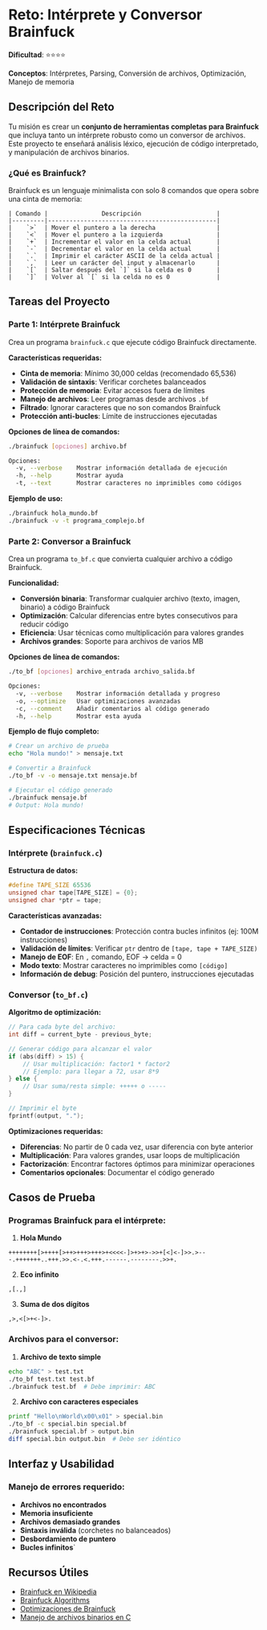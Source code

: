 #  Reto: Intérprete y Conversor Brainfuck

**Dificultad**: ⭐⭐⭐⭐

**Conceptos**: Intérpretes, Parsing, Conversión de archivos, Optimización, Manejo de memoria

##  Descripción del Reto

Tu misión es crear un **conjunto de herramientas completas para Brainfuck** que incluya tanto un intérprete robusto como un conversor de archivos. Este proyecto te enseñará análisis léxico, ejecución de código interpretado, y manipulación de archivos binarios.

### ¿Qué es Brainfuck?

Brainfuck es un lenguaje minimalista con solo 8 comandos que opera sobre una cinta de memoria:
```
| Comando |               Descripción                     |
|---------|-----------------------------------------------|
|    `>`  | Mover el puntero a la derecha                 |
|    `<`  | Mover el puntero a la izquierda               |
|    `+`  | Incrementar el valor en la celda actual       |
|    `-`  | Decrementar el valor en la celda actual       |
|    `.`  | Imprimir el carácter ASCII de la celda actual |
|    `,`  | Leer un carácter del input y almacenarlo      |
|    `[`  | Saltar después del `]` si la celda es 0       |
|    `]`  | Volver al `[` si la celda no es 0             |
````

##  Tareas del Proyecto

### Parte 1: Intérprete Brainfuck 
Crea un programa `brainfuck.c` que ejecute código Brainfuck directamente.

**Características requeridas:**
- **Cinta de memoria**: Mínimo 30,000 celdas (recomendado 65,536)
- **Validación de sintaxis**: Verificar corchetes balanceados
- **Protección de memoria**: Evitar accesos fuera de límites
- **Manejo de archivos**: Leer programas desde archivos `.bf`
- **Filtrado**: Ignorar caracteres que no son comandos Brainfuck
- **Protección anti-bucles**: Límite de instrucciones ejecutadas

**Opciones de línea de comandos:**
```bash
./brainfuck [opciones] archivo.bf

Opciones:
  -v, --verbose    Mostrar información detallada de ejecución
  -h, --help       Mostrar ayuda
  -t, --text       Mostrar caracteres no imprimibles como códigos
```

**Ejemplo de uso:**
```bash
./brainfuck hola_mundo.bf
./brainfuck -v -t programa_complejo.bf
```

### Parte 2: Conversor a Brainfuck 
Crea un programa `to_bf.c` que convierta cualquier archivo a código Brainfuck.

**Funcionalidad:**
- **Conversión binaria**: Transformar cualquier archivo (texto, imagen, binario) a código Brainfuck
- **Optimización**: Calcular diferencias entre bytes consecutivos para reducir código
- **Eficiencia**: Usar técnicas como multiplicación para valores grandes
- **Archivos grandes**: Soporte para archivos de varios MB

**Opciones de línea de comandos:**
```bash
./to_bf [opciones] archivo_entrada archivo_salida.bf

Opciones:
  -v, --verbose    Mostrar información detallada y progreso
  -o, --optimize   Usar optimizaciones avanzadas
  -c, --comment    Añadir comentarios al código generado
  -h, --help       Mostrar esta ayuda
```

**Ejemplo de flujo completo:**
```bash
# Crear un archivo de prueba
echo "Hola mundo!" > mensaje.txt

# Convertir a Brainfuck
./to_bf -v -o mensaje.txt mensaje.bf

# Ejecutar el código generado
./brainfuck mensaje.bf
# Output: Hola mundo!
```

## Especificaciones Técnicas

### Intérprete (`brainfuck.c`)

**Estructura de datos:**
```c
#define TAPE_SIZE 65536
unsigned char tape[TAPE_SIZE] = {0};
unsigned char *ptr = tape;
```

**Características avanzadas:**
- **Contador de instrucciones**: Protección contra bucles infinitos (ej: 100M instrucciones)
- **Validación de límites**: Verificar `ptr` dentro de `[tape, tape + TAPE_SIZE)`
- **Manejo de EOF**: En `,` comando, EOF → celda = 0
- **Modo texto**: Mostrar caracteres no imprimibles como `[código]`
- **Información de debug**: Posición del puntero, instrucciones ejecutadas

### Conversor (`to_bf.c`)

**Algoritmo de optimización:**
```c
// Para cada byte del archivo:
int diff = current_byte - previous_byte;

// Generar código para alcanzar el valor
if (abs(diff) > 15) {
    // Usar multiplicación: factor1 * factor2
    // Ejemplo: para llegar a 72, usar 8*9
} else {
    // Usar suma/resta simple: +++++ o -----
}

// Imprimir el byte
fprintf(output, ".");
```

**Optimizaciones requeridas:**
- **Diferencias**: No partir de 0 cada vez, usar diferencia con byte anterior
- **Multiplicación**: Para valores grandes, usar loops de multiplicación
- **Factorización**: Encontrar factores óptimos para minimizar operaciones
- **Comentarios opcionales**: Documentar el código generado

##  Casos de Prueba

### Programas Brainfuck para el intérprete:

1. **Hola Mundo**
```brainfuck
++++++++[>++++[>++>+++>+++>+<<<<-]>+>+>->>+[<]<-]>>.>---.+++++++..+++.>>.<-.<.+++.------.--------.>>+.
```

2. **Eco infinito**
```brainfuck
,[.,]
```

3. **Suma de dos dígitos**
```brainfuck
,>,<[>+<-]>.
```

### Archivos para el conversor:

1. **Archivo de texto simple**
```bash
echo "ABC" > test.txt
./to_bf test.txt test.bf
./brainfuck test.bf  # Debe imprimir: ABC
```

2. **Archivo con caracteres especiales**
```bash
printf "Hello\nWorld\x00\x01" > special.bin
./to_bf -c special.bin special.bf
./brainfuck special.bf > output.bin
diff special.bin output.bin  # Debe ser idéntico
```

##  Interfaz y Usabilidad

### Manejo de errores requerido:
- **Archivos no encontrados**
- **Memoria insuficiente**
- **Archivos demasiado grandes**
- **Sintaxis inválida** (corchetes no balanceados)
- **Desbordamiento de puntero**
- **Bucles infinitos**`

##  Recursos Útiles

- [Brainfuck en Wikipedia](https://en.wikipedia.org/wiki/Brainfuck)
- [Brainfuck Algorithms](http://brainfuck.org/)
- [Optimizaciones de Brainfuck](https://esolangs.org/wiki/Brainfuck_optimizations)
- [Manejo de archivos binarios en C](https://www.cprogramming.com/tutorial/cfileio.html)
